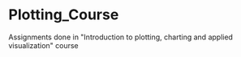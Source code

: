 # Plotting_Course
Assignments done in "Introduction to plotting, charting and applied visualization" course
